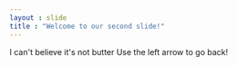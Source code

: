 ```yaml
---
layout : slide
title : "Welcome to our second slide!"
---
```

I can't believe it's not butter
Use the left arrow to go back!
